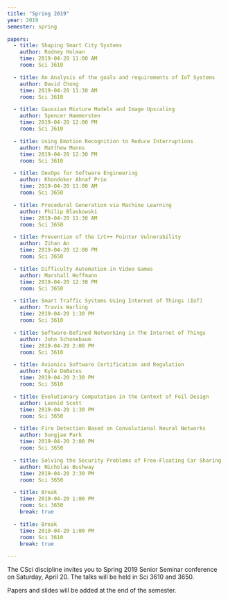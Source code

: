 ```yaml
---
title: "Spring 2019"
year: 2019
semester: spring

papers:
  - title: Shaping Smart City Systems
    author: Rodney Holman
    time: 2019-04-20 11:00 AM
    room: Sci 3610

  - title: An Analysis of the goals and requirements of IoT Systems
    author: David Chong
    time: 2019-04-20 11:30 AM
    room: Sci 3610

  - title: Gaussian Mixture Models and Image Upscaling
    author: Spencer Hammersten
    time: 2019-04-20 12:00 PM
    room: Sci 3610

  - title: Using Emotion Recognition to Reduce Interruptions
    author: Matthew Munns
    time: 2019-04-20 12:30 PM
    room: Sci 3610

  - title: DevOps for Software Engineering
    author: Khondoker Ahnaf Prio
    time: 2019-04-20 11:00 AM
    room: Sci 3650

  - title: Procedural Generation via Machine Learning
    author: Philip Blaskowski
    time: 2019-04-20 11:30 AM
    room: Sci 3650

  - title: Prevention of the C/C++ Pointer Vulnerability
    author: Zihan An
    time: 2019-04-20 12:00 PM
    room: Sci 3650

  - title: Difficulty Automation in Video Games
    author: Marshall Hoffmann
    time: 2019-04-20 12:30 PM
    room: Sci 3650

  - title: Smart Traffic Systems Using Internet of Things (IoT)
    author: Travis Warling
    time: 2019-04-20 1:30 PM
    room: Sci 3610

  - title: Software-Defined Networking in The Internet of Things
    author: John Schonebaum
    time: 2019-04-20 2:00 PM
    room: Sci 3610

  - title: Avionics Software Certification and Regulation
    author: Kyle DeBates
    time: 2019-04-20 2:30 PM
    room: Sci 3610

  - title: Evolutionary Computation in the Context of Foil Design
    author: Leonid Scott
    time: 2019-04-20 1:30 PM
    room: Sci 3650

  - title: Fire Detection Based on Convolutional Neural Networks
    author: Sungjae Park
    time: 2019-04-20 2:00 PM
    room: Sci 3650

  - title: Solving the Security Problems of Free-Floating Car Sharing
    author: Nicholas Bushway
    time: 2019-04-20 2:30 PM
    room: Sci 3650

  - title: Break
    time: 2019-04-20 1:00 PM
    room: Sci 3650
    break: true

  - title: Break
    time: 2019-04-20 1:00 PM
    room: Sci 3610
    break: true

---
```


The CSci discipline invites you to Spring 2019 Senior Seminar conference on
Saturday, April 20.
The talks will be held in Sci 3610 and 3650.

Papers and slides will be added at the end of the semester. 


